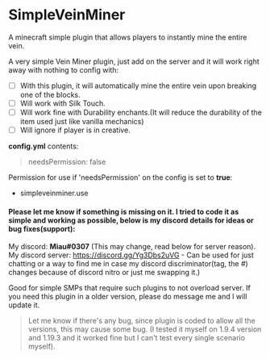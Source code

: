 # SimpleVeinMiner
A minecraft simple plugin that allows players to instantly mine the entire vein.

A very simple Vein Miner plugin, just add on the server and it will work right away with nothing to config with:
- [ ] With this plugin, it will automatically mine the entire vein upon breaking one of the blocks.
- [ ] Will work with Silk Touch.
- [ ] Will work fine with Durability enchants.(It will reduce the durability of the item used just like vanilla mechanics)
- [ ] Will ignore if player is in creative.

**config.yml** contents:
> needsPermission: false

Permission for use if 'needsPermission' on the config is set to **true**:
  - simpleveinminer.use

#### Please let me know if something is missing on it. I tried to code it as simple and working as possible, below is my discord details for ideas or bug fixes(support):
My discord: **Miau#0307** (This may change, read below for server reason).
My discord server: https://discord.gg/Yg3Dbs2uVG - Can be used for just chatting or a way to find me in case my discord discriminator(tag, the #) changes because of discord nitro or just me swapping it.)

Good for simple SMPs that require such plugins to not overload server.
If you need this plugin in a older version, please do message me and I will update it.

> Let me know if there's any bug, since plugin is coded to allow all the versions, this may cause some bug. (I tested it myself on 1.9.4 version and 1.19.3 and it worked fine but I can't test every single scenario myself).
